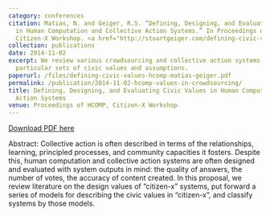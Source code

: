 ```yaml
---
category: conferences
citation: Matias, N. and Geiger, R.S. “Defining, Designing, and Evaluating Civic Values
  in Human Computation and Collective Action Systems.” In Proceedings of HCOMP 2014,
  Citizen-X Workshop. <a href="http://stuartgeiger.com/defining-civic-values-hcomp-matias-geiger.pdf">http://stuartgeiger.com/defining-civic-values-hcomp-matias-geiger.pdf</a>.
collection: publications
date: 2014-11-02
excerpt: We review various crowdsourcing and collective action systems, identifying
  particular sets of civic values and assumptions.
paperurl: /files/defining-civic-values-hcomp-matias-geiger.pdf
permalink: /publication/2014-11-02-hcomp-values-in-crowdsourcing/
title: Defining, Designing, and Evaluating Civic Values in Human Computation and Collective
  Action Systems
venue: Proceedings of HCOMP, Citizen-X Workshop
---
```


<a href='http://stuartgeiger.com/defining-civic-values-hcomp-matias-geiger.pdf'>Download PDF here</a>

Abstract: Collective action is often described in terms of the relationships, learning, principled processes, and community capacities it fosters. Despite this, human computation and collective action systems are often designed and evaluated with system outputs in mind: the quality of answers, the number of votes, the accuracy of content created. In this proposal, we review literature on the design values of “citizen-x” systems, put forward a series of models for describing the civic values in “citizen-x”, and classify systems by those models.